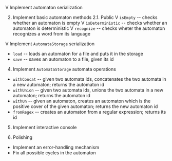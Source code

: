 V Implement automaton serialization

2. Implement basic automaton methods
  2.1. Public
    V `isEmpty` -- checks whether an automaton is empty
    V `isDeterministic` -- checks whether an automaton is deterministic
    V `recognize` -- checks wheter the automaton recognizes a word from its
    language

V Implement `AutomataStorage` serialization
  - `load` -- loads an automaton for a file and puts it in the storage
  - `save` -- saves an automaton to a file, given its id

4. Implement `AutomataStorage` automata operations
  - `withConcat` -- given two automata ids, concatenates the two automata
  in a new automaton; returns the automaton id
  - `withUnion` -- given two automata ids, unions the two automata in a new
  automaton; returns the automaton id
  - `withUn` -- given an automaton, creates an automaton which is the positive
  cover of the given automaton; returns the new automaton id
  - `fromRegex` -- creates an automaton from a regular expression; returns its
  id

5. Implement interactive console

6. Polishing
  - Implement an error-handling mechanism
  - Fix all possible cycles in the automaton
